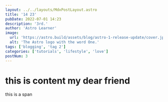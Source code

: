 ```yaml
---
layout: ../../layouts/MdxPostLayout.astro
title: '14 23'
pubDate: 2022-07-01 14:23
description: '3rd.'
author: 'Astro Learner'
image:
  url: 'https://astro.build/assets/blog/astro-1-release-update/cover.jpeg'
  alt: 'The Astro logo with the word One.'
tags: ['blogging', 'tag 2']
categories: ['tutorials', 'lifestyle', 'love']
postNum: 3
---
```


# this is content my dear friend

<span>this is a span</span>
